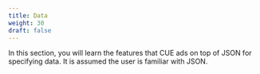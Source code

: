 ```yaml
---
title: Data
weight: 30
draft: false
---
```


In this section, you will learn the features that CUE ads on top of JSON for
specifying data. It is assumed the user is familiar with JSON.
